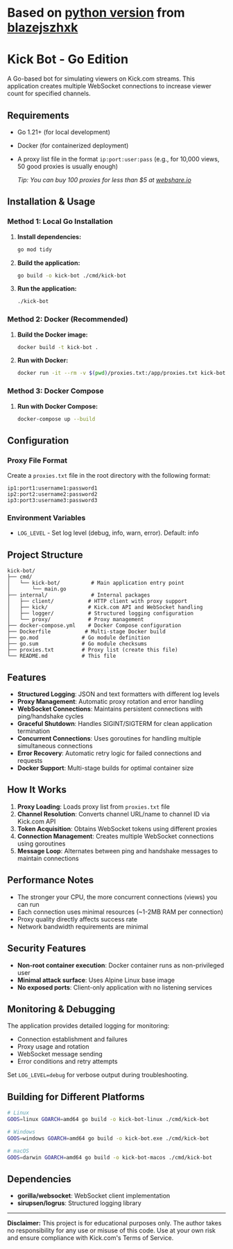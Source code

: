 # Based on [python version](https://github.com/blazejszhxk/kick-viewbot) from [blazejszhxk](https://x.com/szhxk2)

# Kick Bot - Go Edition

A Go-based bot for simulating viewers on Kick.com streams. This application creates multiple WebSocket connections to increase viewer count for specified channels.

## Requirements

- Go 1.21+ (for local development)
- Docker (for containerized deployment)
- A proxy list file in the format `ip:port:user:pass` (e.g., for 10,000 views, 50 good proxies is usually enough)
  
   _Tip: You can buy 100 proxies for less than $5 at [webshare.io](https://www.webshare.io/)_

## Installation & Usage

### Method 1: Local Go Installation

1. **Install dependencies:**
   ```bash
   go mod tidy
   ```

2. **Build the application:**
   ```bash
   go build -o kick-bot ./cmd/kick-bot
   ```

3. **Run the application:**
   ```bash
   ./kick-bot
   ```

### Method 2: Docker (Recommended)

1. **Build the Docker image:**
   ```bash
   docker build -t kick-bot .
   ```

2. **Run with Docker:**
   ```bash
   docker run -it --rm -v $(pwd)/proxies.txt:/app/proxies.txt kick-bot
   ```

### Method 3: Docker Compose

1. **Run with Docker Compose:**
   ```bash
   docker-compose up --build
   ```

## Configuration

### Proxy File Format
Create a `proxies.txt` file in the root directory with the following format:
```
ip1:port1:username1:password1
ip2:port2:username2:password2
ip3:port3:username3:password3
```

### Environment Variables
- `LOG_LEVEL` - Set log level (debug, info, warn, error). Default: info

## Project Structure

```
kick-bot/
├── cmd/
│   └── kick-bot/          # Main application entry point
│       └── main.go
├── internal/              # Internal packages
│   ├── client/           # HTTP client with proxy support
│   ├── kick/             # Kick.com API and WebSocket handling
│   ├── logger/           # Structured logging configuration
│   └── proxy/            # Proxy management
├── docker-compose.yml    # Docker Compose configuration
├── Dockerfile           # Multi-stage Docker build
├── go.mod              # Go module definition
├── go.sum              # Go module checksums
├── proxies.txt         # Proxy list (create this file)
└── README.md           # This file
```

## Features

- **Structured Logging**: JSON and text formatters with different log levels
- **Proxy Management**: Automatic proxy rotation and error handling
- **WebSocket Connections**: Maintains persistent connections with ping/handshake cycles
- **Graceful Shutdown**: Handles SIGINT/SIGTERM for clean application termination
- **Concurrent Connections**: Uses goroutines for handling multiple simultaneous connections
- **Error Recovery**: Automatic retry logic for failed connections and requests
- **Docker Support**: Multi-stage builds for optimal container size

## How It Works

1. **Proxy Loading**: Loads proxy list from `proxies.txt` file
2. **Channel Resolution**: Converts channel URL/name to channel ID via Kick.com API
3. **Token Acquisition**: Obtains WebSocket tokens using different proxies
4. **Connection Management**: Creates multiple WebSocket connections using goroutines
5. **Message Loop**: Alternates between ping and handshake messages to maintain connections

## Performance Notes

- The stronger your CPU, the more concurrent connections (views) you can run
- Each connection uses minimal resources (~1-2MB RAM per connection)
- Proxy quality directly affects success rate
- Network bandwidth requirements are minimal

## Security Features

- **Non-root container execution**: Docker container runs as non-privileged user
- **Minimal attack surface**: Uses Alpine Linux base image
- **No exposed ports**: Client-only application with no listening services

## Monitoring & Debugging

The application provides detailed logging for monitoring:
- Connection establishment and failures
- Proxy usage and rotation
- WebSocket message sending
- Error conditions and retry attempts

Set `LOG_LEVEL=debug` for verbose output during troubleshooting.

## Building for Different Platforms

```bash
# Linux
GOOS=linux GOARCH=amd64 go build -o kick-bot-linux ./cmd/kick-bot

# Windows
GOOS=windows GOARCH=amd64 go build -o kick-bot.exe ./cmd/kick-bot

# macOS
GOOS=darwin GOARCH=amd64 go build -o kick-bot-macos ./cmd/kick-bot
```

## Dependencies

- **gorilla/websocket**: WebSocket client implementation
- **sirupsen/logrus**: Structured logging library

---

**Disclaimer:**
This project is for educational purposes only. The author takes no responsibility for any use or misuse of this code. Use at your own risk and ensure compliance with Kick.com's Terms of Service.